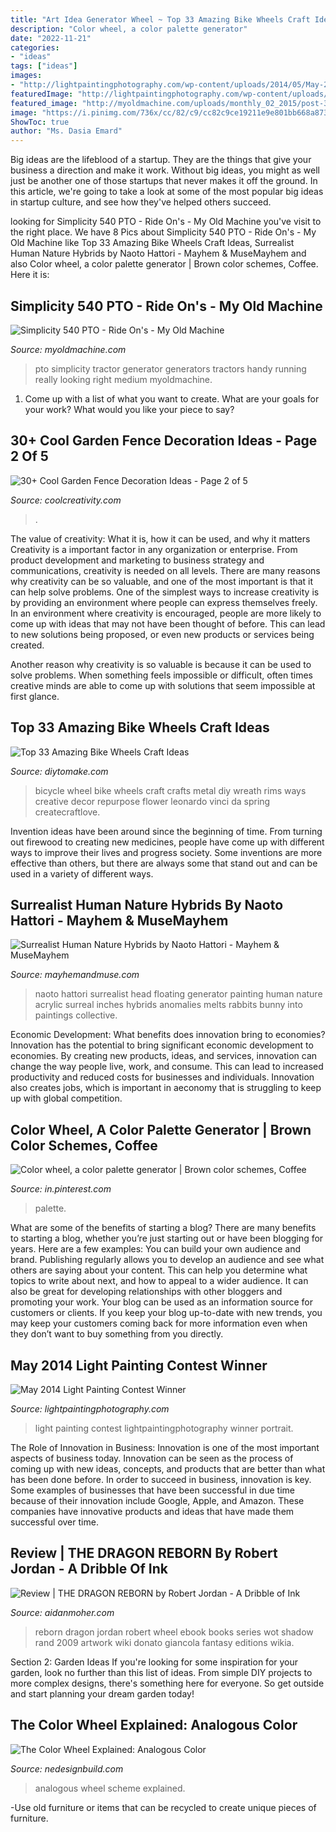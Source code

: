 ```yaml
---
title: "Art Idea Generator Wheel ~ Top 33 Amazing Bike Wheels Craft Ideas"
description: "Color wheel, a color palette generator"
date: "2022-11-21"
categories:
- "ideas"
tags: ["ideas"]
images:
- "http://lightpaintingphotography.com/wp-content/uploads/2014/05/May-2014-Light-Painting-Contest-10.jpg"
featuredImage: "http://lightpaintingphotography.com/wp-content/uploads/2014/05/May-2014-Light-Painting-Contest-10.jpg"
featured_image: "http://myoldmachine.com/uploads/monthly_02_2015/post-384-0-67107700-1424661398.jpg"
image: "https://i.pinimg.com/736x/cc/82/c9/cc82c9ce19211e9e801bb668a873bbbc--brown-color-schemes-brown-colors.jpg"
ShowToc: true
author: "Ms. Dasia Emard"
---
```



Big ideas are the lifeblood of a startup. They are the things that give your business a direction and make it work. Without big ideas, you might as well just be another one of those startups that never makes it off the ground. In this article, we're going to take a look at some of the most popular big ideas in startup culture, and see how they've helped others succeed.

	

		
looking for Simplicity 540 PTO - Ride On&#039;s - My Old Machine you've visit to the right place. We have 8 Pics about Simplicity 540 PTO - Ride On&#039;s - My Old Machine like Top 33 Amazing Bike Wheels Craft Ideas, Surrealist Human Nature Hybrids by Naoto Hattori - Mayhem &amp; MuseMayhem and also Color wheel, a color palette generator | Brown color schemes, Coffee. Here it is:
		
    
## Simplicity 540 PTO - Ride On&#039;s - My Old Machine

<img loading=lazy src="http://myoldmachine.com/uploads/monthly_02_2015/post-384-0-67107700-1424661398.jpg" onerror="this.onerror=null;this.src='https://tse4.mm.bing.net/th?id=OIP.4HPyzZ2eowz4cVCa4eW7LwHaEH&amp;pid=15.1';" alt="Simplicity 540 PTO - Ride On&#039;s - My Old Machine">

_Source: myoldmachine.com_

>pto simplicity tractor generator generators tractors handy running really looking right medium myoldmachine. 

	

1. Come up with a list of what you want to create. What are your goals for your work? What would you like your piece to say? 

    
## 30+ Cool Garden Fence Decoration Ideas - Page 2 Of 5

<img loading=lazy src="https://coolcreativity.com/wp-content/uploads/2016/06/Wheel-Cover-Fence-Flowers.jpg" onerror="this.onerror=null;this.src='https://tse3.mm.bing.net/th?id=OIP.bkbtUYOv1m6INudJ-P4AdAHaJ4&amp;pid=15.1';" alt="30+ Cool Garden Fence Decoration Ideas - Page 2 of 5">

_Source: coolcreativity.com_

>. 

	

The value of creativity: What it is, how it can be used, and why it matters
Creativity is a important factor in any organization or enterprise. From product development and marketing to business strategy and communications, creativity is needed on all levels. There are many reasons why creativity can be so valuable, and one of the most important is that it can help solve problems.
One of the simplest ways to increase creativity is by providing an environment where people can express themselves freely. In an environment where creativity is encouraged, people are more likely to come up with ideas that may not have been thought of before. This can lead to new solutions being proposed, or even new products or services being created.

Another reason why creativity is so valuable is because it can be used to solve problems. When something feels impossible or difficult, often times creative minds are able to come up with solutions that seem impossible at first glance.

    
## Top 33 Amazing Bike Wheels Craft Ideas

<img loading=lazy src="https://www.diytomake.com/wp-content/uploads/2016/11/DIY-Crafts-from-Bike-Wheel.jpg" onerror="this.onerror=null;this.src='https://tse1.mm.bing.net/th?id=OIP.9th18hd9YxAUezqFwyOYlAHaKq&amp;pid=15.1';" alt="Top 33 Amazing Bike Wheels Craft Ideas">

_Source: diytomake.com_

>bicycle wheel bike wheels craft crafts metal diy wreath rims ways creative decor repurpose flower leonardo vinci da spring createcraftlove. 

	

Invention ideas have been around since the beginning of time. From turning out firewood to creating new medicines, people have come up with different ways to improve their lives and progress society. Some inventions are more effective than others, but there are always some that stand out and can be used in a variety of different ways.

    
## Surrealist Human Nature Hybrids By Naoto Hattori - Mayhem &amp; MuseMayhem

<img loading=lazy src="https://mayhemandmuse.com/wp-content/uploads/2013/03/A-floating-head-melts-into-bunny-rabbits-in-this-surrealist-painting-by-Naoto-Hattori.jpg" onerror="this.onerror=null;this.src='https://tse2.mm.bing.net/th?id=OIP.leyCAgYWB-Utg8JkkesFIgHaKr&amp;pid=15.1';" alt="Surrealist Human Nature Hybrids by Naoto Hattori - Mayhem &amp; MuseMayhem">

_Source: mayhemandmuse.com_

>naoto hattori surrealist head floating generator painting human nature acrylic surreal inches hybrids anomalies melts rabbits bunny into paintings collective. 

	

Economic Development: What benefits does innovation bring to economies?
Innovation has the potential to bring significant economic development to economies. By creating new products, ideas, and services, innovation can change the way people live, work, and consume. This can lead to increased productivity and reduced costs for businesses and individuals. Innovation also creates jobs, which is important in aeconomy that is struggling to keep up with global competition.

    
## Color Wheel, A Color Palette Generator | Brown Color Schemes, Coffee

<img loading=lazy src="https://i.pinimg.com/736x/cc/82/c9/cc82c9ce19211e9e801bb668a873bbbc--brown-color-schemes-brown-colors.jpg" onerror="this.onerror=null;this.src='https://tse3.mm.bing.net/th?id=OIP.yQu3CaiG_dgPNtR34TAsZAHaHa&amp;pid=15.1';" alt="Color wheel, a color palette generator | Brown color schemes, Coffee">

_Source: in.pinterest.com_

>palette. 

	

What are some of the benefits of starting a blog?
There are many benefits to starting a blog, whether you’re just starting out or have been blogging for years. Here are a few examples: 
You can build your own audience and brand. 
Publishing regularly allows you to develop an audience and see what others are saying about your content. This can help you determine what topics to write about next, and how to appeal to a wider audience. 
It can also be great for developing relationships with other bloggers and promoting your work. 
Your blog can be used as an information source for customers or clients. If you keep your blog up-to-date with new trends, you may keep your customers coming back for more information even when they don’t want to buy something from you directly.

    
## May 2014 Light Painting Contest Winner

<img loading=lazy src="http://lightpaintingphotography.com/wp-content/uploads/2014/05/May-2014-Light-Painting-Contest-10.jpg" onerror="this.onerror=null;this.src='https://tse2.mm.bing.net/th?id=OIP.2PW7_fVGH4NPsD9FBc2hkAAAAA&amp;pid=15.1';" alt="May 2014 Light Painting Contest Winner">

_Source: lightpaintingphotography.com_

>light painting contest lightpaintingphotography winner portrait. 

	

The Role of Innovation in Business:
Innovation is one of the most important aspects of business today. Innovation can be seen as the process of coming up with new ideas, concepts, and products that are better than what has been done before. In order to succeed in business, innovation is key. Some examples of businesses that have been successful in due time because of their innovation include Google, Apple, and Amazon. These companies have innovative products and ideas that have made them successful over time.

    
## Review | THE DRAGON REBORN By Robert Jordan - A Dribble Of Ink

<img loading=lazy src="https://aidanmoher.com/blog/wp-content/uploads/2011/02/the-dragon-reborn-by-robert-jordan-ebook-cover.jpeg" onerror="this.onerror=null;this.src='https://tse4.mm.bing.net/th?id=OIP.SA0wunoEydd6Llhridwl2AAAAA&amp;pid=15.1';" alt="Review | THE DRAGON REBORN by Robert Jordan - A Dribble of Ink">

_Source: aidanmoher.com_

>reborn dragon jordan robert wheel ebook books series wot shadow rand 2009 artwork wiki donato giancola fantasy editions wikia. 

	

Section 2: Garden Ideas
If you're looking for some inspiration for your garden, look no further than this list of ideas. From simple DIY projects to more complex designs, there's something here for everyone. So get outside and start planning your dream garden today!

    
## The Color Wheel Explained: Analogous Color

<img loading=lazy src="http://www.nedesignbuild.com/wp-content/uploads/2013/08/Analogous-Kremsky-682x1024.jpg" onerror="this.onerror=null;this.src='https://tse2.mm.bing.net/th?id=OIP.14Nz42FZiiKb04pFBtHCjwHaLH&amp;pid=15.1';" alt="The Color Wheel Explained: Analogous Color">

_Source: nedesignbuild.com_

>analogous wheel scheme explained. 

	

-Use old furniture or items that can be recycled to create unique pieces of furniture.

